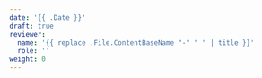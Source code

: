 ```yaml
---
date: '{{ .Date }}'
draft: true
reviewer:
  name: '{{ replace .File.ContentBaseName "-" " " | title }}'
  role: ''
weight: 0
---
```

